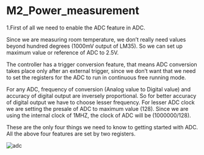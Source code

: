 
# M2_Power_measurement

1.First of all we need to enable the ADC feature in ADC.

Since we are measuring room temperature, we don’t really need values beyond hundred degrees (1000mV output of LM35). So we can set up maximum value or reference of ADC to 2.5V.

The controller has a trigger conversion feature, that means ADC conversion takes place only after an external trigger, since we don’t want that we need to set the registers for the ADC to run in continuous free running mode.

For any ADC, frequency of conversion (Analog value to Digital value) and accuracy of digital output are inversely proportional. So for better accuracy of digital output we have to choose lesser frequency. For lesser ADC clock we are setting the presale of ADC to maximum value (128). Since we are using the internal clock of 1MHZ, the clock of ADC will be (1000000/128).

These are the only four things we need to know to getting started with ADC. All the above four features are set by two registers.

![adc](https://user-images.githubusercontent.com/101310082/164171161-ee18e285-9848-487b-a6c2-605287759baf.jpg)



